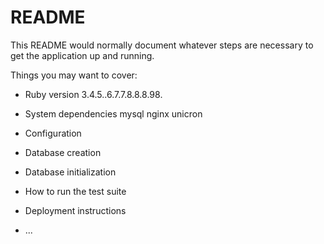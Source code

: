 # README

This README would normally document whatever steps are necessary to get the
application up and running.

Things you may want to cover:

* Ruby version
3.4.5..6.7.7.8.8.8.98.
* System dependencies
mysql nginx unicron
* Configuration

* Database creation

* Database initialization

* How to run the test suite


* Deployment instructions

* ...
